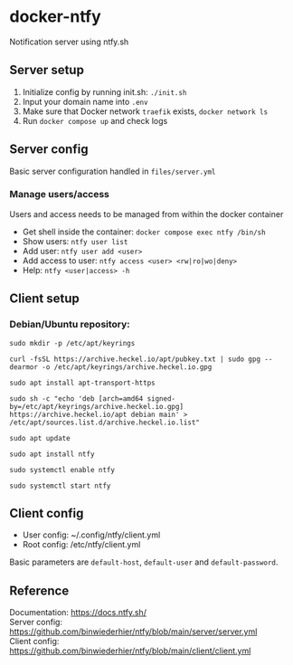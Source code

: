 # docker-ntfy
Notification server using ntfy.sh

## Server setup
1. Initialize config by running init.sh: `./init.sh`
1. Input your domain name into `.env`
1. Make sure that Docker network `traefik` exists, `docker network ls`
1. Run `docker compose up` and check logs

## Server config
Basic server configuration handled in `files/server.yml`
### Manage users/access
Users and access needs to be managed from within the docker container  

* Get shell inside the container: `docker compose exec ntfy /bin/sh`
* Show users: `ntfy user list`
* Add user: `ntfy user add <user>`
* Add access to user: `ntfy access <user> <rw|ro|wo|deny>`
* Help: `ntfy <user|access> -h`

## Client setup
### Debian/Ubuntu repository:
```
sudo mkdir -p /etc/apt/keyrings  

curl -fsSL https://archive.heckel.io/apt/pubkey.txt | sudo gpg --dearmor -o /etc/apt/keyrings/archive.heckel.io.gpg

sudo apt install apt-transport-https

sudo sh -c "echo 'deb [arch=amd64 signed-by=/etc/apt/keyrings/archive.heckel.io.gpg] https://archive.heckel.io/apt debian main' > /etc/apt/sources.list.d/archive.heckel.io.list"

sudo apt update

sudo apt install ntfy

sudo systemctl enable ntfy

sudo systemctl start ntfy
```
## Client config
* User config: ~/.config/ntfy/client.yml
* Root config: /etc/ntfy/client.yml  

Basic parameters are `default-host`, `default-user` and `default-password`.

## Reference
Documentation: https://docs.ntfy.sh/  
Server config: https://github.com/binwiederhier/ntfy/blob/main/server/server.yml  
Client config: https://github.com/binwiederhier/ntfy/blob/main/client/client.yml
